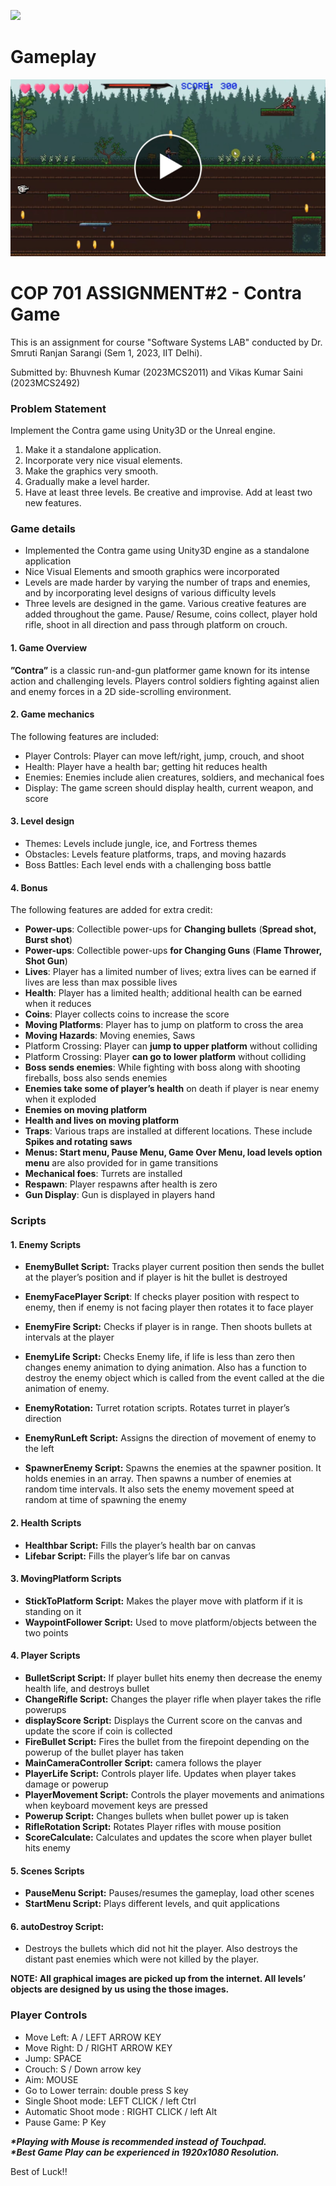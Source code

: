 ![](contraLogo.jpeg)

# Gameplay
[![Youtube link](thumbnail.jpg)]([https://www.youtube.com/watch?v=YOUTUBE_VIDEO_ID_HERE](https://youtu.be/Th5mRw0JlOA?si=LG7ibr70qZxhlbrg))

# COP 701 ASSIGNMENT#2 - Contra Game 

This is an assignment for course "Software Systems LAB" conducted by Dr. Smruti Ranjan Sarangi (Sem 1, 2023, IIT Delhi).  

Submitted by: Bhuvnesh Kumar (2023MCS2011) and Vikas Kumar Saini (2023MCS2492) 

### **Problem Statement** 

Implement the Contra game using Unity3D or the Unreal engine. 

1. Make it a standalone application. 
1. Incorporate very nice visual elements. 
1. Make the graphics very smooth. 
1. Gradually make a level harder. 
1. Have at least three levels. Be creative and improvise. Add at least two new features. 

### **Game details** 

- Implemented the Contra game using Unity3D engine as a standalone application
- Nice Visual Elements and smooth graphics were incorporated
- Levels are made harder by varying the number of traps and enemies, and by incorporating level designs of various difficulty levels
- Three levels are designed in the game. Various creative features are added throughout the game. Pause/ Resume, coins collect, player hold rifle, shoot in all direction 
 and pass through platform on crouch.

#### 1. **Game Overview** 

**”Contra”** is a classic run-and-gun platformer game known for its intense action and challenging levels. Players control soldiers fighting against alien and enemy forces in a 2D side-scrolling environment. 

#### 2. **Game mechanics** 

The following features are included: 

- Player Controls: Player can move left/right, jump, crouch, and shoot
- Health: Player have a health bar; getting hit reduces health
- Enemies: Enemies include alien creatures, soldiers, and mechanical foes 
- Display: The game screen should display health, current weapon, and score
#### 3. **Level design** 
- Themes: Levels include jungle, ice, and Fortress themes
- Obstacles: Levels feature platforms, traps, and moving hazards 
- Boss Battles: Each level ends with a challenging boss battle 
#### 4. **Bonus** 

The following features are added for extra credit: 

- **Power-ups**: Collectible power-ups for **Changing bullets** (**Spread shot, Burst shot**) 
- **Power-ups**: Collectible power-ups **for Changing Guns** (**Flame Thrower, Shot Gun**)
- **Lives**: Player has a limited number of lives; extra lives can be earned if lives are less than max possible lives
- **Health**: Player has a limited health; additional health can be earned when it reduces
- **Coins**: Player collects coins to increase the score
- **Moving Platforms**: Player has to jump on platform to cross the area
- **Moving Hazards**: Moving enemies, Saws 
- Platform Crossing: Player can **jump to upper platform** without colliding
- Platform Crossing: Player **can go to lower platform** without colliding 
- **Boss sends enemies**: While fighting with boss along with shooting fireballs, boss also sends enemies
- **Enemies take some of player’s health** on death if player is near enemy when it exploded 
- **Enemies on moving platform** 
- **Health and lives on moving platform** 
- **Traps**: Various traps are installed at different locations. These include **Spikes and rotating saws** 
- **Menus: Start menu, Pause Menu, Game Over Menu, load levels option menu** are also provided for in game transitions 
- **Mechanical foes**: Turrets are installed
- **Respawn**: Player respawns after health is zero
- **Gun Display**: Gun is displayed in players hand

### **Scripts** 
#### 1. **Enemy Scripts** 
- **EnemyBullet Script:** Tracks player current position then sends the bullet at the player’s position and if player is hit the bullet is destroyed
- **EnemyFacePlayer Script**: If checks player position with respect to enemy, then if enemy is not facing player then rotates it to face player
- **EnemyFire Script:** Checks if player is in range. Then shoots bullets at intervals at the player
- **EnemyLife Script:** Checks Enemy life, if life is less than zero then changes enemy animation to dying animation. Also has a function to destroy the enemy object which is called from the event called at the die animation of enemy.  

- **EnemyRotation:** Turret rotation scripts. Rotates turret in player’s direction
- **EnemyRunLeft Script:** Assigns the direction of  movement of enemy to the left
- **SpawnerEnemy Script:** Spawns the enemies at the spawner position. It holds enemies in an array. Then spawns a number of enemies  at random time intervals. It also sets the enemy movement speed at random at time of spawning the enemy
#### 2. **Health Scripts** 
- **Healthbar Script:** Fills the player’s health bar on canvas
- **Lifebar Script:** Fills the player’s life bar on canvas
#### 3. **MovingPlatform Scripts** 
- **StickToPlatform Script:** Makes the player move with platform if it is standing on it
- **WaypointFollower Script:** Used to move platform/objects between the two points
#### 4. **Player Scripts** 
- **BulletScript Script:** If player bullet hits enemy then decrease the enemy health life, and destroys bullet
- **ChangeRifle Script:** Changes the player rifle when player takes the rifle powerups
- **displayScore Script:** Displays the Current score on the canvas and update the score if coin is collected
- **FireBullet Script:** Fires the bullet from the firepoint depending on the powerup of the bullet player has taken
- **MainCameraController Script:** camera follows the player
- **PlayerLife Script:** Controls player life. Updates when player takes damage  or powerup
- **PlayerMovement Script:** Controls the player movements and animations when keyboard movement keys are pressed
- **Powerup Script:** Changes bullets when bullet power up is taken
- **RifleRotation Script:** Rotates Player rifles with mouse position
- **ScoreCalculate:** Calculates and updates the score when player bullet hits enemy
#### 5. **Scenes Scripts** 
- **PauseMenu Script:** Pauses/resumes the gameplay, load other scenes
- **StartMenu Script:** Plays different levels, and quit applications
#### 6. **autoDestroy Script:** 
- Destroys the bullets which did not hit the player. Also destroys the distant past enemies which were not  killed by the player.

**NOTE: All graphical images are picked up from the internet. All levels’ objects  are designed by us using the those images.** 

### **Player Controls** 

- Move Left: A / LEFT ARROW KEY 
- Move Right: D / RIGHT ARROW KEY 
- Jump: SPACE 
- Crouch: S / Down arrow key 
- Aim: MOUSE
- Go to Lower terrain: double press S key 
- Single Shoot mode: LEFT CLICK / left Ctrl 
- Automatic Shoot mode : RIGHT CLICK / left Alt 
- Pause Game: P Key 

***\*Playing with Mouse is recommended instead of Touchpad.***  
***\*Best Game Play can be experienced in 1920x1080 Resolution.***

Best of Luck!!
